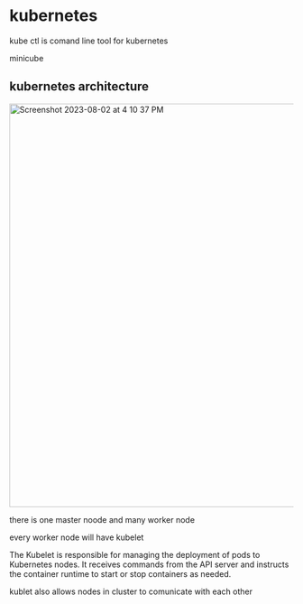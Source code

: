 # kubernetes

kube ctl is comand line tool for kubernetes

minicube

## kubernetes architecture 

<img width="715" alt="Screenshot 2023-08-02 at 4 10 37 PM" src="https://github.com/sachit179/kubernetes/assets/140412932/7a689a2d-cd2d-4308-9264-3603a686b3dc">


there is one master noode and many worker node

every worker  node will have kubelet


The Kubelet is responsible for managing the deployment of pods to Kubernetes nodes. It receives commands from the API server and instructs the container runtime to start or stop containers as needed.

kublet also allows nodes in cluster to comunicate with each other
